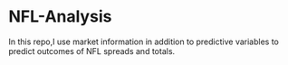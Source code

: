 # NFL-Analysis

In this repo,I  use market information in addition to predictive variables to predict outcomes of NFL spreads 
and totals. 
